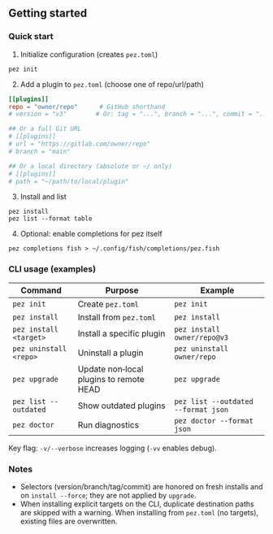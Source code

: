 ## Getting started

### Quick start

1) Initialize configuration (creates `pez.toml`)

```shell
pez init
```

2) Add a plugin to `pez.toml` (choose one of repo/url/path)

```toml
[[plugins]]
repo = "owner/repo"      # GitHub shorthand
# version = "v3"        # Or: tag = "...", branch = "...", commit = "..."

## Or a full Git URL
# [[plugins]]
# url = "https://gitlab.com/owner/repo"
# branch = "main"

## Or a local directory (absolute or ~/ only)
# [[plugins]]
# path = "~/path/to/local/plugin"
```

3) Install and list

```shell
pez install
pez list --format table
```

4) Optional: enable completions for pez itself

```shell
pez completions fish > ~/.config/fish/completions/pez.fish
```

### CLI usage (examples)

| Command | Purpose | Example |
| --- | --- | --- |
| `pez init` | Create `pez.toml` | `pez init` |
| `pez install` | Install from `pez.toml` | `pez install` |
| `pez install <target>` | Install a specific plugin | `pez install owner/repo@v3` |
| `pez uninstall <repo>` | Uninstall a plugin | `pez uninstall owner/repo` |
| `pez upgrade` | Update non‑local plugins to remote HEAD | `pez upgrade` |
| `pez list --outdated` | Show outdated plugins | `pez list --outdated --format json` |
| `pez doctor` | Run diagnostics | `pez doctor --format json` |

Key flag: `-v/--verbose` increases logging (`-vv` enables debug).

### Notes

- Selectors (version/branch/tag/commit) are honored on fresh installs and on `install --force`; they are not applied by `upgrade`.
- When installing explicit targets on the CLI, duplicate destination paths are skipped with a warning. When installing from `pez.toml` (no targets), existing files are overwritten.

